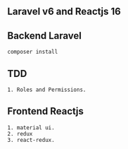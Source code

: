 ## Laravel v6 and Reactjs 16

## Backend Laravel
    composer install
    
## TDD
    1. Roles and Permissions.

## Frontend Reactjs
    1. material ui. 
    2. redux
    3. react-redux.
    
